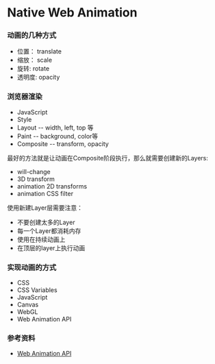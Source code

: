 # Native Web Animation

### 动画的几种方式

  - 位置： translate
  - 缩放： scale
  - 旋转: rotate
  - 透明度: opacity

### 浏览器渲染

  - JavaScript
  - Style
  - Layout -- width, left, top 等
  - Paint -- background, color等
  - Composite -- transform, opacity

  最好的方法就是让动画在Composite阶段执行，那么就需要创建新的Layers:

  - will-change
  - 3D transform
  - animation 2D transforms
  - animation CSS filter

  使用新建Layer层需要注意：

  - 不要创建太多的Layer
  - 每一个Layer都消耗内存
  - 使用在持续动画上
  - 在顶层的layer上执行动画

### 实现动画的方式

  - CSS
  - CSS Variables
  - JavaScript
  - Canvas
  - WebGL
  - Web Animation API


### 参考资料

  - [Web Animation API](https://noti.st/lisi/rIdVN0#s2R4aB5)